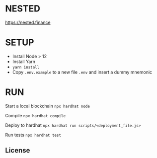 # NESTED

https://nested.finance

# SETUP
- Install Node > 12
- Install Yarn
- `yarn install`
- Copy `.env.example` to a new file `.env` and insert a dummy mnemonic

# RUN
Start a local blockchain
`npx hardhat node`

Compile
`npx hardhat compile`

Deploy to hardhat
`npx hardhat run scripts/<deployment_file.js>`

Run tests
`npx hardhat test`

## License
